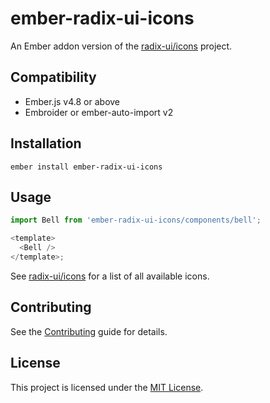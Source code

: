# ember-radix-ui-icons

An Ember addon version of the [radix-ui/icons](https://github.com/radix-ui/icons) project.

## Compatibility

- Ember.js v4.8 or above
- Embroider or ember-auto-import v2

## Installation

```
ember install ember-radix-ui-icons
```

## Usage

```js
import Bell from 'ember-radix-ui-icons/components/bell';

<template>
  <Bell />
</template>;
```

See [radix-ui/icons](https://www.radix-ui.com/icons) for a list of all available icons.

## Contributing

See the [Contributing](CONTRIBUTING.md) guide for details.

## License

This project is licensed under the [MIT License](LICENSE.md).
